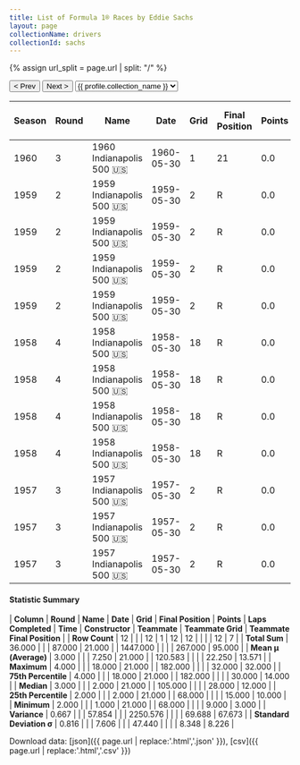 ```yaml
---
title: List of Formula 1® Races by Eddie Sachs
layout: page
collectionName: drivers
collectionId: sachs
---
```


{% assign url_split = page.url | split: "/" %}
<div id="collection-navigation">
<button onclick="selector.options[selector.selectedIndex-1].value && (window.location = selector.options[selector.selectedIndex-1].value);">&lt; Prev</button>
<button onclick="selector.options[selector.selectedIndex+1].value && (window.location = selector.options[selector.selectedIndex+1].value);">Next &gt;</button>
<select id="selector" onchange="this.options[this.selectedIndex].value && (window.location = this.options[this.selectedIndex].value);">
  {% for collectionId in site.data[page.collectionName].refs %}
    {% if collectionId == page.collectionId %}
      {% assign selected = "selected" %}
    {% else %}
      {% assign selected = "" %}
    {% endif %}
    {% assign profile = site.data[page.collectionName][collectionId].profile %}
    <option value="/f1/{{ page.collectionName }}/{{ collectionId }}/{{ url_split[4] }}" {{ selected }}>{{ profile.collection_name }}</option>
  {% endfor %}
</select>
</div>

| Season | Round | Name | Date | Grid | Final Position | Points | Laps Completed | Time | Constructor | Teammate | Teammate Grid | Teammate Final Position |
|--|--|--|--|--|--|--|--|--|--|--|--|--|
| 1960 | 3 | 1960 Indianapolis 500 🇺🇸 | 1960-05-30 | 1 | 21 | 0.0 | 132 |   | Ewing 🇺🇸 | [Al Herman 🇺🇸](/f1/drivers/herman) | 30 | 32 |
| 1959 | 2 | 1959 Indianapolis 500 🇺🇸 | 1959-05-30 | 2 | R | 0.0 | 182 |   | Kuzma 🇺🇸 | [Anthony Foyt 🇺🇸](/f1/drivers/foyt) | 17 | 10 |
| 1959 | 2 | 1959 Indianapolis 500 🇺🇸 | 1959-05-30 | 2 | R | 0.0 | 182 |   | Kuzma 🇺🇸 | [Gene Hartley 🇺🇸](/f1/drivers/hartley) | 9 | 11 |
| 1959 | 2 | 1959 Indianapolis 500 🇺🇸 | 1959-05-30 | 2 | R | 0.0 | 182 |   | Kuzma 🇺🇸 | [Al Keller 🇺🇸](/f1/drivers/keller) | 28 | R |
| 1959 | 2 | 1959 Indianapolis 500 🇺🇸 | 1959-05-30 | 2 | R | 0.0 | 182 |   | Kuzma 🇺🇸 | [Bill Cheesbourg 🇺🇸](/f1/drivers/cheesbourg) | 30 | R |
| 1958 | 4 | 1958 Indianapolis 500 🇺🇸 | 1958-05-30 | 18 | R | 0.0 | 68 |   | Kuzma 🇺🇸 | [Johnnie Tolan 🇺🇸](/f1/drivers/tolan) | 30 | 13 |
| 1958 | 4 | 1958 Indianapolis 500 🇺🇸 | 1958-05-30 | 18 | R | 0.0 | 68 |   | Kuzma 🇺🇸 | [Dempsey Wilson 🇺🇸](/f1/drivers/dempsey_wilson) | 32 | R |
| 1958 | 4 | 1958 Indianapolis 500 🇺🇸 | 1958-05-30 | 18 | R | 0.0 | 68 |   | Kuzma 🇺🇸 | [Anthony Foyt 🇺🇸](/f1/drivers/foyt) | 12 | R |
| 1958 | 4 | 1958 Indianapolis 500 🇺🇸 | 1958-05-30 | 18 | R | 0.0 | 68 |   | Kuzma 🇺🇸 | [Art Bisch 🇺🇸](/f1/drivers/bisch) | 28 | R |
| 1957 | 3 | 1957 Indianapolis 500 🇺🇸 | 1957-05-30 | 2 | R | 0.0 | 105 |   | Kuzma 🇺🇸 | [Jimmy Bryan 🇺🇸](/f1/drivers/bryan) | 15 | 3 |
| 1957 | 3 | 1957 Indianapolis 500 🇺🇸 | 1957-05-30 | 2 | R | 0.0 | 105 |   | Kuzma 🇺🇸 | [Johnny Thomson 🇺🇸](/f1/drivers/thomson) | 11 | 12 |
| 1957 | 3 | 1957 Indianapolis 500 🇺🇸 | 1957-05-30 | 2 | R | 0.0 | 105 |   | Kuzma 🇺🇸 | [Chuck Weyant 🇺🇸](/f1/drivers/weyant) | 25 | 14 |

#### Statistic Summary

| **Column** | **Round** | **Name** | **Date** | **Grid** | **Final Position** | **Points** | **Laps Completed** | **Time** | **Constructor** | **Teammate** | **Teammate Grid** | **Teammate Final Position** |
| **Row Count** | 12 |  |  | 12 | 1 | 12 | 12 |  |  |  | 12 | 7 |
| **Total Sum** | 36.000 |  |  | 87.000 | 21.000 |  | 1447.000 |  |  |  | 267.000 | 95.000 |
| **Mean μ (Average)** | 3.000 |  |  | 7.250 | 21.000 |  | 120.583 |  |  |  | 22.250 | 13.571 |
| **Maximum** | 4.000 |  |  | 18.000 | 21.000 |  | 182.000 |  |  |  | 32.000 | 32.000 |
| **75th Percentile** | 4.000 |  |  | 18.000 | 21.000 |  | 182.000 |  |  |  | 30.000 | 14.000 |
| **Median** | 3.000 |  |  | 2.000 | 21.000 |  | 105.000 |  |  |  | 28.000 | 12.000 |
| **25th Percentile** | 2.000 |  |  | 2.000 | 21.000 |  | 68.000 |  |  |  | 15.000 | 10.000 |
| **Minimum** | 2.000 |  |  | 1.000 | 21.000 |  | 68.000 |  |  |  | 9.000 | 3.000 |
| **Variance** | 0.667 |  |  | 57.854 |  |  | 2250.576 |  |  |  | 69.688 | 67.673 |
| **Standard Deviation σ** | 0.816 |  |  | 7.606 |  |  | 47.440 |  |  |  | 8.348 | 8.226 |

Download data: [json]({{ page.url | replace:'.html','.json' }}), [csv]({{ page.url | replace:'.html','.csv' }})
